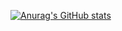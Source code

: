[![Anurag's GitHub stats](https://github-readme-stats.vercel.app/api?username=xJustJqy)](https://github.com/anuraghazra/github-readme-stats)
